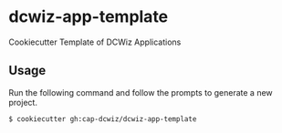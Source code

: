 # dcwiz-app-template
Cookiecutter Template of DCWiz Applications

## Usage

Run the following command and follow the prompts to generate a new project.
```bash
$ cookiecutter gh:cap-dcwiz/dcwiz-app-template
```


